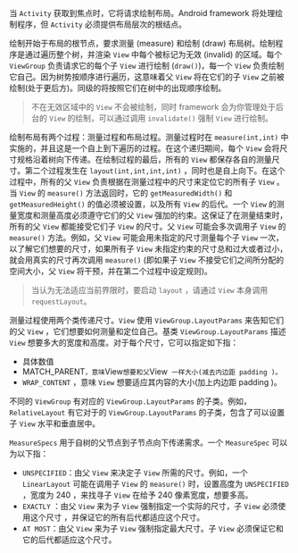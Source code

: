 当 `Activity` 获取到焦点时，它将请求绘制布局。Android framework 将处理绘制程序，但 `Activity` 必须提供布局层次的根结点。

绘制开始于布局的根节点，要求测量 (measure) 和绘制 (draw) 布局树。绘制程序是通过遍历整个树，并渲染 `View` 中每个被标记为无效 (invalid) 的区域。每个 `ViewGroup` 负责请求它的每个子 `View` 进行绘制 (`draw()`)，每一个 `View` 负责绘制它自己。因为树势按顺序进行遍历，这意味着父 `View` 将在它们的子 `View` 之前被绘制(处于更后方)。同级的将按照它们在树中的出现顺序绘制。

> 不在无效区域中的 `View` 不会被绘制，同时 framework 会为你管理处于后台的 `View` 的绘制，可以通过调用 `invalidate()` 强制 `View` 进行绘制。

绘制布局有两个过程：测量过程和布局过程。测量过程时在 `measure(int,int)` 中实施的，并且这是一个自上到下遍历的过程。在这个递归期间，每个 `View` 会将尺寸规格沿着树向下传递。在绘制过程的最后，所有的 `View` 都保存各自的测量尺寸。第二个过程发生在 `layout(int,int,int,int)` ，同时也是自上向下。在这个过程中，所有的父 `View` 负责根据在测量过程中的尺寸来定位它的所有子 `View` 。当 `View` 的 `measure()` 方法返回时，它的 `getMeasuredWidth()` 和 `getMeasuredHeight()` 的值必须被设置，以及所有 `View` 的后代。一个 `View` 的测量宽度和测量高度必须遵守它们的父 `View` 强加的约束。这保证了在测量结束时，所有的父 `View` 都能接受它们子 `View` 的尺寸。父 `View` 可能会多次调用子 `View` 的 `measure()` 方法。例如，父 `View` 可能会用未指定的尺寸测量每个子 `View` 一次，以了解它们想要的尺寸，如果所有子 `View` 未指定约束的尺寸总和过大或者过小，就会用真实的尺寸再次调用 `measure()` (即如果子 `View` 不接受它们之间所分配的空间大小，父 `View` 将干预，并在第二个过程中设定规则)。

> 当认为无法适应当前界限时，要启动 `layout` ，请通过 `View` 本身调用 `requestLayout`。

测量过程使用两个类传递尺寸。`View` 使用 `ViewGroup.LayoutParams` 来告知它们的父 `View` ，它们想要如何测量和定位自己。基类 `ViewGroup.LayoutParams` 描述 `View` 想要多大的宽度和高度。对于每个尺寸，它可以指定如下指：

* 具体数值
* MATCH_PARENT` ，意味 `View` 想要和父 `View` 一样大小(减去内边距 padding )。` 
* `WRAP_CONTENT` ，意味 `View` 想要适应其内容的大小(加上内边距 padding )。

不同的 `ViewGroup` 有对应的 `ViewGroup.LayoutParams` 的子类。例如，`RelativeLayout` 有它对于的 `ViewGroup.LayoutParams` 的子类，包含了可以设置子 `View` 水平和垂直居中。

`MeasureSpecs` 用于自树的父节点到子节点向下传递需求。一个 `MeasureSpec` 可以为以下指：

* `UNSPECIFIED`：由父 `View` 来决定子 `View` 所需的尺寸。例如，一个 `LinearLayout` 可能在调用子 `View` 的 `measure()` 时，设置高度为 `UNSPECIFIED` ，宽度为 240 ，来找寻子 `View` 在给予 240 像素宽度，想要多高。
* `EXACTLY` ：由父 `View` 来为子 `View` 强制指定一个实际的尺寸，子 `View` 必须使用这个尺寸 ，并保证它的所有后代都适应这个尺寸。
* `AT MOST`：由父 `View` 来为子 `View` 强制指定最大尺寸。子 `View` 必须保证它和它的后代都适应这个尺寸。



